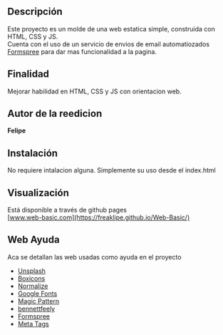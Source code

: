 ## Descripción

Este proyecto es un molde de una web estatica simple, construida con HTML, CSS y JS.  
Cuenta con el uso de un servicio de envios de email automatiozados [Formspree](https://formspree.io/) para dar mas funcionalidad a la pagina.

## Finalidad
Mejorar habilidad en HTML, CSS y JS con orientacion web.

## Autor de la reedicion
**Felipe**

## Instalación
No requiere intalacion alguna. Simplemente su uso desde el index.html

## Visualización 
Está disponible a través de github pages  
[www.web-basic.com](https://freaklipe.github.io/Web-Basic/)

## Web Ayuda
Aca se detallan las web usadas como ayuda en el proyecto
* [Unsplash](https://unsplash.com/es)
* [Boxicons](https://boxicons.com/)
* [Normalize](https://necolas.github.io/normalize.css/)
* [Google Fonts](https://fonts.google.com/)
* [Magic Pattern](https://www.magicpattern.design/)
* [bennettfeely](https://bennettfeely.com/clippy/)
* [Formspree](https://formspree.io/)
* [Meta Tags](https://metatags.io/)
